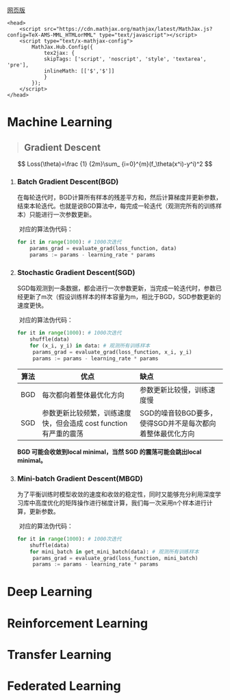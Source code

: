 [网页版](https://endpaper.github.io)

```php+HTML
<head>
    <script src="https://cdn.mathjax.org/mathjax/latest/MathJax.js?config=TeX-AMS-MML_HTMLorMML" type="text/javascript"></script>
    <script type="text/x-mathjax-config">
        MathJax.Hub.Config({
            tex2jax: {
            skipTags: ['script', 'noscript', 'style', 'textarea', 'pre'],
            inlineMath: [['$','$']]
            }
        });
    </script>
</head>
```
# Machine Learning

> ## Gradient Descent

$$
Loss(\theta)=\frac {1} {2m}\sum_ {i=0}^{m}(f_\theta(x^i)-y^i)^2
$$

1. ### Batch Gradient Descent(BGD)

   ​	在每轮迭代时，BGD计算所有样本的残差平方和，然后计算梯度并更新参数，结束本轮迭代。也就是说BGD算法中，每完成一轮迭代（观测完所有的训练样本）只能进行一次参数更新。

   ​	对应的算法伪代码：

   ```python
   for it in range(1000): # 1000次迭代
       params_grad = evaluate_grad(loss_function, data)
       params := params - learning_rate * params 
   ```

2. ### Stochastic Gradient Descent(SGD)

   ​	SGD每观测到一条数据，都会进行一次参数更新，当完成一轮迭代时，参数已经更新了m次（假设训练样本的样本容量为m，相比于BGD，SGD参数更新的速度更快。

   ​	对应的算法伪代码：

   ```python
   for it in range(1000): # 1000次迭代    
       shuffle(data)
       for (x_i, y_i) in data: # 观测所有训练样本
       	params_grad = evaluate_grad(loss_function, x_i, y_i)    
       	params := params - learning_rate * params 
   ```

   | 算法 | 优点                                                         | 缺点                                                      |
   | ---- | ------------------------------------------------------------ | :-------------------------------------------------------- |
   | BGD  | 每次都向着整体最优化方向                                     | 参数更新比较慢，训练速度慢                                |
   | SGD  | 参数更新比较频繁，训练速度快，但会造成 cost function 有严重的震荡 | SGD的噪音较BGD要多，使得SGD并不是每次都向着整体最优化方向 |

   **BGD 可能会收敛到local minimal，当然 SGD 的震荡可能会跳出local minimal。**

3. ### Mini-batch Gradient Descent(MBGD)

   ​	为了平衡训练时模型收敛的速度和收敛的稳定性，同时又能够充分利用深度学习库中高度优化的矩阵操作进行梯度计算，我们每一次采用n个样本进行计算，更新参数。

   ​	对应的算法伪代码：

   ```python
   for it in range(1000): # 1000次迭代    
       shuffle(data)
       for mini_batch in get_mini_batch(data): # 观测所有训练样本
       	params_grad = evaluate_grad(loss_function, mini_batch)    
       	params := params - learning_rate * params 
   ```

   

# Deep Learning

# Reinforcement Learning

# Transfer Learning

# Federated Learning
